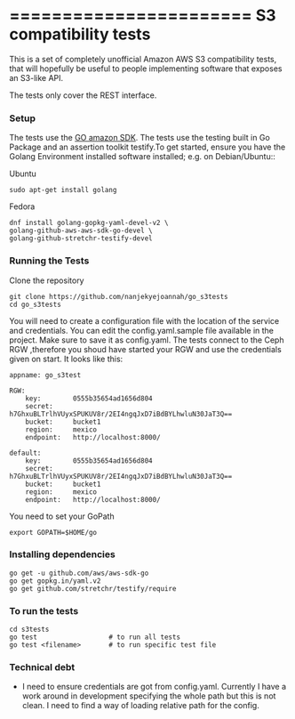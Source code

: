 =======================
 S3 compatibility tests
========================

This is a set of completely unofficial Amazon AWS S3 compatibility
tests, that will hopefully be useful to people implementing software
that exposes an S3-like API.

The tests only cover the REST interface.

### Setup

The tests use the [GO amazon SDK](). The tests use the testing built in Go Package and an assertion toolkit testify.To get started, ensure you have the Golang Environment installed software installed; e.g. on Debian/Ubuntu::

Ubuntu

	sudo apt-get install golang 

Fedora

	dnf install golang-gopkg-yaml-devel-v2 \
	golang-github-aws-aws-sdk-go-devel \
	golang-github-stretchr-testify-devel


### Running the Tests

Clone the repository

	git clone https://github.com/nanjekyejoannah/go_s3tests
	cd go_s3tests

You will need to create a configuration file with the location of the service and credentials. You can edit the config.yaml.sample file available in the project. Make sure to save it as config.yaml. The tests connect to the Ceph RGW ,therefore you shoud have started your RGW and use the credentials given on start. It looks like this:


	appname: go_s3test

	RGW:
	    key:     	0555b35654ad1656d804
	    secret:     h7GhxuBLTrlhVUyxSPUKUV8r/2EI4ngqJxD7iBdBYLhwluN30JaT3Q==
	    bucket: 	bucket1
	    region:     mexico
	    endpoint:	http://localhost:8000/

	default:
		key:     	0555b35654ad1656d804
	    secret:     h7GhxuBLTrlhVUyxSPUKUV8r/2EI4ngqJxD7iBdBYLhwluN30JaT3Q==
	    bucket: 	bucket1
	    region:     mexico
    	endpoint:	http://localhost:8000/

You need to set your GoPath
	
	export GOPATH=$HOME/go

### Installing dependencies

	go get -u github.com/aws/aws-sdk-go
	go get gopkg.in/yaml.v2
	go get github.com/stretchr/testify/require

### To run the tests
	
	cd s3tests
	go test        			 # to run all tests
	go test <filename>       # to run specific test file

### Technical debt

+ I need to ensure credentials are got from config.yaml. Currently I have a work around in development specifying the whole path but this is not clean. I need to find a way of loading relative path for the config.

